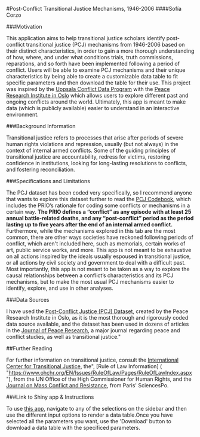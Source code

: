 #Post-Conflict Transitional Justice Mechanisms, 1946-2006
####Sofía Corzo

###Motivation

This application aims to help transitional justice scholars identify post-conflict transitional justice (PCJ) mechanisms from 1946-2006 based on their distinct characteristics, in order to gain a more thorough understanding of how, where, and under what conditions trials, truth commissions, reparations, and so forth have been implemented following a period of conflict. Users will be able to examine PCJ mechanisms and their unique characteristics by being able to create a customizable data table to fit specific parameters and then download the table for their use. This project was inspired by the [Uppsala Conflict Data Program]("http://ucdp.uu.se/") with the [Peace Research Institute in Oslo]("https://www.prio.org/") which allows users to explore different past and ongoing conflicts around the world. Ultimately, this app is meant to make data (which is publicly available) easier to understand in an interactive environment.

###Background Information

Transitional justice refers to processes that arise after periods of severe human rights violations and repression, usually (but not always) in the context of internal armed conflicts. Some of the guiding principles of transitional justice are accountability, redress for victims, restoring confidence in institutions, looking for long-lasting resolutions to conflicts, and fostering reconciliation.

###Specifications and Limitations

The PCJ dataset has been coded very specifically, so I recommend anyone that wants to explore this dataset further to read the [PCJ Codebook]("http://www.justice-data.com/pcj-dataset/PCJ%20codebook%20-%20Binningsb%C3%B8%20et%20al%20JPR_49(5).pdf"), which includes the PRIO’s rationale for coding some conflicts or mechanisms in a certain way. **The PRIO defines a “conflict” as any episode with at least 25 annual battle-related deaths, and any “post-conflict” period as the period lasting up to five years after the end of an internal armed conflict.** Furthermore, while the mechanisms explored in this tab are the most common, there are other ways societies have 
reckoned following periods of conflict, which aren't included here, such as memorials, certain works of art, 
public service works, and more. This app is not meant to be exhaustive on all actions inspired by the ideals usually espoused in transitional justice, or all actions by civil society and government to deal with a difficult past. Most importantly, this app is not meant to be taken as a way to explore the causal relationships between a conflict’s characteristics and its PCJ mechanisms, but to make the most usual PCJ mechanisms easier to identify, explore, and use in other analyses.

###Data Sources

I have used the [Post-Conflict Justice (PCJ) Dataset]("http://www.justice-data.com/pcj-dataset"), created by the Peace Research Institute in Oslo, as it is the most thorough and rigorously coded data source available, 
and the dataset has been used in dozens of articles in the [Journal of Peace Research]("https://journals.sagepub.com/home/jpr"), a major journal regarding peace and conflict studies, as well as transitional justice."

##Further Reading

For further information on transitional justice, consult the [International Center for Transitional Justice]("https://www.ictj.org/about/transitional-justice"), the", [Rule of Law Information] ( "https://www.ohchr.org/EN/Issues/RuleOfLaw/Pages/RuleOfLawIndex.aspx"), from the UN Office of the High Commissioner for Human Rights, and the [Journal on Mass Conflict and Resistance]("http://www.sciencespo.fr/mass-violence-war-massacre-resistance/fr/document/transitional-justice-new-discipline-human-rights-0"), from Paris' SciencesPo.

###Link to Shiny app & Instructions

To use [this app](https://sofia-corzo.shinyapps.io/PCJ_app/), navigate to any of the selections on the sidebar and then use the different input options to render a data table.Once you have selected all the parameters you want, use the 'Download' button to download a data table with the specificed parameters.